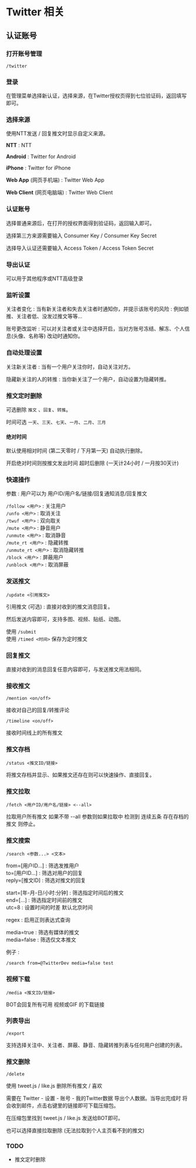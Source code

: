 # Twitter 相关

## 认证账号

### 打开账号管理

```text
/twitter
```

### 登录

在管理菜单选择新认证，选择来源，在Twitter授权页得到七位验证码，返回填写即可。

### 选择来源

使用NTT发送 / 回复推文时显示自定义来源。

**NTT** : NTT

**Android** : Twitter for Android

**iPhone** : Twitter for iPhone

**Web App** (网页手机端) : Twitter Web App

**Web Client** (网页电脑端) : Twitter Web Client

### 认证账号

选择普通来源后，在打开的授权界面得到验证码，返回输入即可。

选择第三方来源需要输入 Consumer Key / Consumer Key Secret

选择导入认证还需要输入 Access Token / Access Token Secret

### 导出认证

可以用于其他程序或NTT高级登录

### 监听设置

关注者变化 : 当有新关注者和失去关注者时通知你，并提示该账号的风险 : 例如锁推、关注者低、没发过推文等等...

账号更改监听 : 可以对关注者或关注中选择开启，当对方账号冻结、解冻、个人信息\(头像、名称等\) 改动时通知你。

### 自动处理设置

关注新关注者 : 当有一个用户关注你时，自动关注对方。

隐藏新关注的人的转推 : 当你新关注了一个用户，自动设置为隐藏转推。

### 推文定时删除

可选删除 `推文` 、`回复`、`转推`。

时间可选 `一天`、`三天`、`七天`、`一月`、`二月`、`三月`

#### 绝对时间

默认使用相对时间 (第二天零时 / 下月第一天) 自动执行删除。

开启绝对时间则按推文发出时间 超时后删除 (一天计24小时 / 一月按30天计) 

### 快速操作

参数 : 用户可以为 用户ID/用户名/链接/回复通知消息/回复推文

`/follow <用户>` : 关注用户  
`/unfo <用户>` : 取消关注  
`/twuf <用户>` : 双向取关  
`/mute <用户>` : 静音用户  
`/unmute <用户>` : 取消静音  
`/mute_rt <用户>` : 隐藏转推  
`/unmute_rt <用户>` : 取消隐藏转推  
`/block <用户>` : 屏蔽用户  
`/unblock <用户>` : 取消屏蔽

### 发送推文

```text
/update <引用推文>
```

引用推文 \(可选\) : 直接对收到的推文消息回复。

然后发送内容即可，支持多图、视频、贴纸、动图。

使用 `/submit`  
使用 `/timed <时间>` 保存为定时推文

### 回复推文

直接对收到的消息回复任意内容即可，与发送推文用法相同。

### 接收推文

```text
/mention <on/off>
```

接收对自己的回复/转推评论

```text
/timeline <on/off>
```

接收时间线上的所有推文

### 推文存档

```text
/status <推文ID/链接>
```

将推文存档并显示、如果推文还存在则可以快速操作、直接回复。

### 推文拉取

```text
/fetch <用户ID/用户名/链接> <--all>
```

拉取用户所有推文 如果不带 --all 参数则如果拉取中 检测到 连续五条 存在存档的推文 则停止。

### 推文搜索

```text
/search <参数...> <文本>
```

from=\[用户ID...\] : 筛选发推用户  
to=\[用户ID...\] : 筛选对用户的回复  
reply=\[推文ID\] : 筛选对推文的回复

start=\[年-月-日/小时:分钟\] : 筛选指定时间后的推文  
end=\[...\] : 筛选指定时间前的推文  
utc=8 : 设置时间的时差 默认北京时间

regex : 启用正则表达式查询

media=true : 筛选有媒体的推文  
media=false : 筛选仅文本推文

例子 :

```text
/search from=@TwitterDev media=false test
```

### 视频下载

```text
/media <推文ID/链接>
```

BOT会回复所有可用 视频或GIF 的下载链接

### 列表导出

```text
/export
```

支持选择关注中、关注者、屏蔽、静音、隐藏转推列表与任何用户创建的列表。

### 推文删除

```text
/delete
```

使用 tweet.js / like.js 删除所有推文 / 喜欢

需要在 Twitter - 设置 - 账号 - 我的Twitter数据 导出个人数据。当导出完成时 将会收到邮件，点击右键里的链接即可下载压缩包。

在压缩包里找到 tweet.js / like.js 发送给BOT即可。

也可以选择直接拉取删除 \(无法拉取到个人主页看不到的推文\)

### TODO

* 推文定时删除


